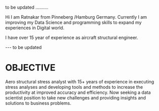 to be updated ..........

Hi I am Ratnakar from Pinneberg /Hamburg Germany. Currently I am improving my Data Science and programming skills to expand my experiences in Digital world.

I have over 15 year of experience as aircraft structural engineer.

--- to be updated
<!---
cherakuthota/cherakuthota is a ✨ special ✨ repository because its `README.md` (this file) appears on your GitHub profile.
You can click the Preview link to take a look at your changes.
--->


# OBJECTIVE
Aero structural stress analyst with 15+ years of experience in executing stress analyses and developing tools and methods to increase the productivity at improved accuracy and efficiency. Now seeking a data scientist position to take new challenges and providing insights and solutions to business problems.

